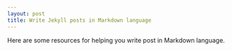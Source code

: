 ```yaml
---
layout: post
title: Write Jekyll posts in Markdown language
---
```


Here are some resources for helping you write post in Markdown language.


